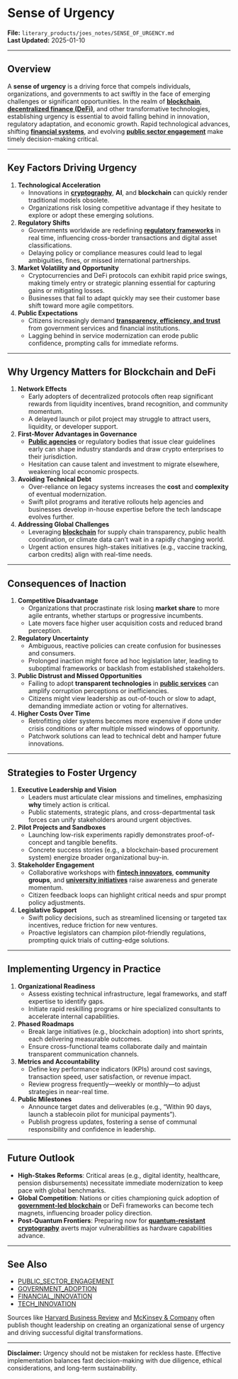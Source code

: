 # Sense of Urgency

**File:** `literary_products/joes_notes/SENSE_OF_URGENCY.md`\
**Last Updated:** 2025-01-10

***

## Overview

A **sense of urgency** is a driving force that compels individuals, organizations, and governments to act swiftly in the face of emerging challenges or significant opportunities. In the realm of [**blockchain**](broken-reference), [**decentralized finance (DeFi)**](../CRYPTO/DEFI_INTRO.md), and other transformative technologies, establishing urgency is essential to avoid falling behind in innovation, regulatory adaptation, and economic growth. Rapid technological advances, shifting [**financial systems**](../STRATEGY/financial_systems.md), and evolving [**public sector engagement**](broken-reference) make timely decision-making critical.

***

## Key Factors Driving Urgency

1. **Technological Acceleration**
   * Innovations in [**cryptography**](../CRYPTO/CRYPTOGRPAHY_BASICS_.MD), **AI**, and **blockchain** can quickly render traditional models obsolete.
   * Organizations risk losing competitive advantage if they hesitate to explore or adopt these emerging solutions.
2. **Regulatory Shifts**
   * Governments worldwide are redefining [**regulatory frameworks**](broken-reference) in real time, influencing cross-border transactions and digital asset classifications.
   * Delaying policy or compliance measures could lead to legal ambiguities, fines, or missed international partnerships.
3. **Market Volatility and Opportunity**
   * Cryptocurrencies and DeFi protocols can exhibit rapid price swings, making timely entry or strategic planning essential for capturing gains or mitigating losses.
   * Businesses that fail to adapt quickly may see their customer base shift toward more agile competitors.
4. **Public Expectations**
   * Citizens increasingly demand [**transparency, efficiency, and trust**](public_trust.md) from government services and financial institutions.
   * Lagging behind in service modernization can erode public confidence, prompting calls for immediate reforms.

***

## Why Urgency Matters for Blockchain and DeFi

1. **Network Effects**
   * Early adopters of decentralized protocols often reap significant rewards from liquidity incentives, brand recognition, and community momentum.
   * A delayed launch or pilot project may struggle to attract users, liquidity, or developer support.
2. **First-Mover Advantages in Governance**
   * [**Public agencies**](public_agencies.md) or regulatory bodies that issue clear guidelines early can shape industry standards and draw crypto enterprises to their jurisdiction.
   * Hesitation can cause talent and investment to migrate elsewhere, weakening local economic prospects.
3. **Avoiding Technical Debt**
   * Over-reliance on legacy systems increases the **cost** and **complexity** of eventual modernization.
   * Swift pilot programs and iterative rollouts help agencies and businesses develop in-house expertise before the tech landscape evolves further.
4. **Addressing Global Challenges**
   * Leveraging [**blockchain**](broken-reference) for supply chain transparency, public health coordination, or climate data can’t wait in a rapidly changing world.
   * Urgent action ensures high-stakes initiatives (e.g., vaccine tracking, carbon credits) align with real-time needs.

***

## Consequences of Inaction

1. **Competitive Disadvantage**
   * Organizations that procrastinate risk losing **market share** to more agile entrants, whether startups or progressive incumbents.
   * Late movers face higher user acquisition costs and reduced brand perception.
2. **Regulatory Uncertainty**
   * Ambiguous, reactive policies can create confusion for businesses and consumers.
   * Prolonged inaction might force ad hoc legislation later, leading to suboptimal frameworks or backlash from established stakeholders.
3. **Public Distrust and Missed Opportunities**
   * Failing to adopt **transparent technologies** in [**public services**](public_services.md) can amplify corruption perceptions or inefficiencies.
   * Citizens might view leadership as out-of-touch or slow to adapt, demanding immediate action or voting for alternatives.
4. **Higher Costs Over Time**
   * Retrofitting older systems becomes more expensive if done under crisis conditions or after multiple missed windows of opportunity.
   * Patchwork solutions can lead to technical debt and hamper future innovations.

***

## Strategies to Foster Urgency

1. **Executive Leadership and Vision**
   * Leaders must articulate clear missions and timelines, emphasizing **why** timely action is critical.
   * Public statements, strategic plans, and cross-departmental task forces can unify stakeholders around urgent objectives.
2. **Pilot Projects and Sandboxes**
   * Launching low-risk experiments rapidly demonstrates proof-of-concept and tangible benefits.
   * Concrete success stories (e.g., a blockchain-based procurement system) energize broader organizational buy-in.
3. **Stakeholder Engagement**
   * Collaborative workshops with [**fintech innovators**](../FINTECH_INNOVATORS.md), **community groups**, and [**university initiatives**](university_initiatives.md) raise awareness and generate momentum.
   * Citizen feedback loops can highlight critical needs and spur prompt policy adjustments.
4. **Legislative Support**
   * Swift policy decisions, such as streamlined licensing or targeted tax incentives, reduce friction for new ventures.
   * Proactive legislators can champion pilot-friendly regulations, prompting quick trials of cutting-edge solutions.

***

## Implementing Urgency in Practice

1. **Organizational Readiness**
   * Assess existing technical infrastructure, legal frameworks, and staff expertise to identify gaps.
   * Initiate rapid reskilling programs or hire specialized consultants to accelerate internal capabilities.
2. **Phased Roadmaps**
   * Break large initiatives (e.g., blockchain adoption) into short sprints, each delivering measurable outcomes.
   * Ensure cross-functional teams collaborate daily and maintain transparent communication channels.
3. **Metrics and Accountability**
   * Define key performance indicators (KPIs) around cost savings, transaction speed, user satisfaction, or revenue impact.
   * Review progress frequently—weekly or monthly—to adjust strategies in near-real time.
4. **Public Milestones**
   * Announce target dates and deliverables (e.g., “Within 90 days, launch a stablecoin pilot for municipal payments”).
   * Publish progress updates, fostering a sense of communal responsibility and confidence in leadership.

***

## Future Outlook

* **High-Stakes Reforms**: Critical areas (e.g., digital identity, healthcare, pension disbursements) necessitate immediate modernization to keep pace with global benchmarks.
* **Global Competition**: Nations or cities championing quick adoption of [**government-led blockchain**](government_adoption.md) or DeFi frameworks can become tech magnets, influencing broader policy direction.
* **Post-Quantum Frontiers**: Preparing now for [**quantum-resistant cryptography**](../CRYPTO/CRYPTOGRPAHY_BASICS_.MD#quantum-readiness) averts major vulnerabilities as hardware capabilities advance.

***

## See Also

* [PUBLIC\_SECTOR\_ENGAGEMENT](broken-reference)
* [GOVERNMENT\_ADOPTION](government_adoption.md)
* [FINANCIAL\_INNOVATION](../STRATEGY/financial_innovation.md)
* [TECH\_INNOVATION](../STRATEGY/tech_innovation.md)

Sources like [Harvard Business Review](https://hbr.org/) and [McKinsey & Company](https://www.mckinsey.com/) often publish thought leadership on creating an organizational sense of urgency and driving successful digital transformations.

***

**Disclaimer:** Urgency should not be mistaken for reckless haste. Effective implementation balances fast decision-making with due diligence, ethical considerations, and long-term sustainability.
